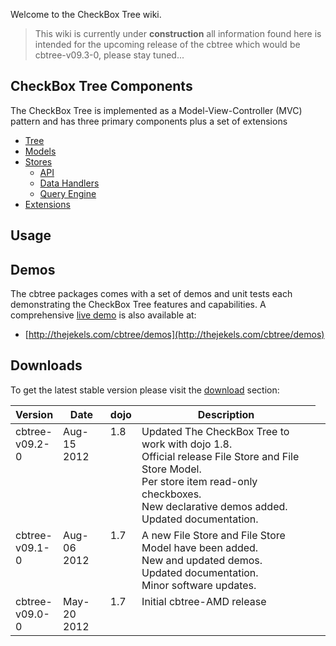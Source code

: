 Welcome to the CheckBox Tree wiki.

> This wiki is currently under **construction** all information found here is
> intended for the upcoming release of the cbtree which would be cbtree-v09.3-0,
> please stay tuned...

## CheckBox Tree Components
The CheckBox Tree is implemented as a Model-View-Controller (MVC) pattern and has three primary components plus a set of extensions

* [Tree](wiki/Tree)
* [Models](wiki/Model)
* [Stores](wiki/Store)
	- [API](wiki/Store-API)
	- [Data Handlers](wiki/Data-Handlers)
	- [Query Engine](wiki/Query-Engine)
* [Extensions](wiki/Extensions)

## Usage

## Demos
The cbtree packages comes with a set of demos and unit tests each demonstrating
the CheckBox Tree features and capabilities. A comprehensive [live demo](http://thejekels.com/cbtree/demos)
is also available at:

* [http://thejekels.com/cbtree/demos](http://thejekels.com/cbtree/demos)

## Downloads
To get the latest stable version please visit the [download](https://github.com/pjekel/cbtree/downloads)
section:

<table>
  <tbody>
	<thead>
	  <tr>
	    <th style="width:15%;">Version</th>
	    <th style="width:15%;">Date</th>
	    <th style="width:10%;">dojo</th>
	    <th>Description</th>
	  </tr>
	</thead>
    <tr style="vertical-align:top">
      <td>cbtree-v09.2-0</td>
      <td>Aug-15 2012</td>
      <td>1.8</td>
      <td>
	Updated The CheckBox Tree to work with dojo 1.8.<br/>
	Official release File Store and File Store Model.<br/>
	Per store item read-only checkboxes.<br/>
	New declarative demos added.<br/>
	Updated documentation.<br/>
      <td>
    </tr>
    <tr style="vertical-align:top">
      <td>cbtree-v09.1-0</td>
      <td>Aug-06 2012</td>
      <td>1.7</td>
      <td>
	A new File Store and File Store Model have been added.<br/>
	New and updated demos.<br/>
	Updated documentation.<br/>
	Minor software updates.
      <td>
    </tr>
    <tr style="vertical-align:top">
      <td>cbtree-v09.0-0</td>
      <td>May-20 2012</td>
      <td>1.7</td>
      <td>Initial cbtree-AMD release</td>
    </tr>
  </tbody>
</table>
